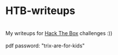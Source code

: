 # HTB-writeups
<br>My writeups for <a href="https://www.hackthebox.com/">Hack The Box</a> challenges :))</br>
<br>pdf password: "trix-are-for-kids"</br>
